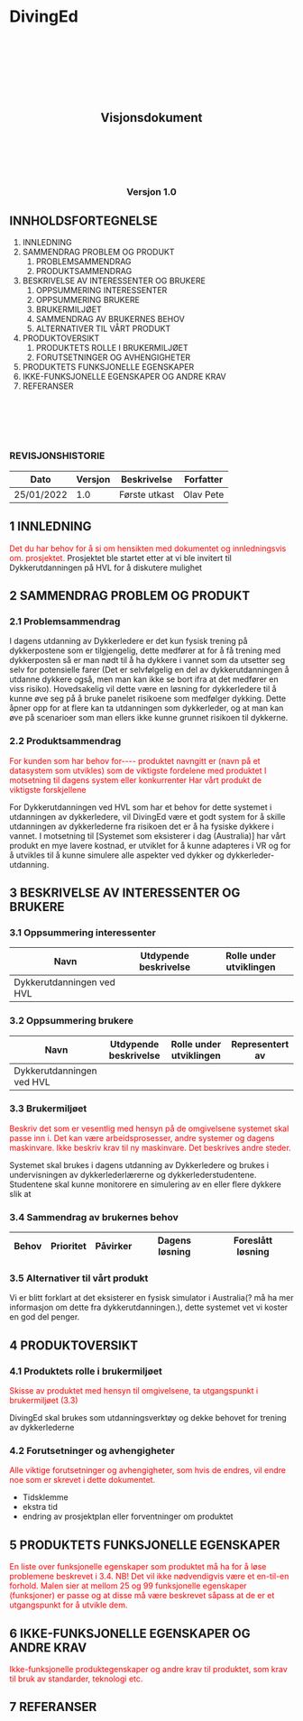 # DivingEd

<br><br><br><br><br><br>

## <center>Visjonsdokument</center>

<br><br><br><br>

### <center>Versjon 1.0</center>
			
<div style="page-break-after: always;"></div>

## INNHOLDSFORTEGNELSE 
1.	INNLEDNING
2.	SAMMENDRAG PROBLEM OG PRODUKT
	1.	PROBLEMSAMMENDRAG
	2.	PRODUKTSAMMENDRAG
3.	BESKRIVELSE AV INTERESSENTER OG BRUKERE
	1.	OPPSUMMERING INTERESSENTER
	2.	OPPSUMMERING BRUKERE
	3.	BRUKERMILJØET
	4.	SAMMENDRAG AV BRUKERNES BEHOV
	5.	ALTERNATIVER TIL VÅRT PRODUKT
4.	PRODUKTOVERSIKT
	1.	PRODUKTETS ROLLE I BRUKERMILJØET
	2.	FORUTSETNINGER OG AVHENGIGHETER
5.	PRODUKTETS FUNKSJONELLE EGENSKAPER
6.	IKKE-FUNKSJONELLE EGENSKAPER OG ANDRE KRAV
7.	REFERANSER

<br><br><br><br>

### REVISJONSHISTORIE

| Dato | Versjon | Beskrivelse | Forfatter |
| --- | --- | --- |  --- | 
| 25/01/2022 | 1.0 | Første utkast | Olav Pete |
			
<div style="page-break-after: always;"></div>

 
## 1	INNLEDNING

<span style="color:red">Det du har behov for å si om hensikten med dokumentet og innledningsvis om. prosjektet.</span>
Prosjektet ble startet etter at vi ble invitert til Dykkerutdanningen på HVL for å diskutere mulighet 

## 2	SAMMENDRAG PROBLEM OG PRODUKT
### 2.1	Problemsammendrag

I dagens utdanning av Dykkerledere er det kun fysisk trening på dykkerpostene som er tilgjengelig, dette medfører at for å få trening med dykkerposten så er man nødt til å ha dykkere i vannet som da utsetter seg selv for potensielle farer (Det er selvfølgelig en del av dykkerutdanningen å utdanne dykkere også, men man kan ikke se bort ifra at det medfører en viss risiko). Hovedsakelig vil dette være en løsning for dykkerledere  til å kunne øve seg på å bruke panelet risikoene som medfølger dykking. Dette åpner opp for at flere kan ta utdanningen som dykkerleder, og at man kan øve på scenarioer som man ellers ikke kunne grunnet risikoen til dykkerne. 

### 2.2	Produktsammendrag

<span style="color:red">For	kunden
som	har behov for----
produktet navngitt	er (navn på et datasystem som utvikles)
som	de viktigste fordelene med produktet
I motsetning til	dagens system eller konkurrenter
Har vårt produkt	de viktigste forskjellene</span>

For Dykkerutdanningen ved HVL som har et behov for dette systemet i utdanningen av dykkerledere, vil DivingEd være et godt system for å skille utdanningen av dykkerlederne fra risikoen det er å ha fysiske dykkere i vannet. I motsetning til [Systemet som eksisterer i dag (Australia)] har vårt produkt en mye lavere kostnad, er utviklet for å kunne adapteres i VR og for å utvikles til å kunne simulere alle aspekter ved dykker og dykkerleder-utdanning.

<div style="page-break-after: always;"></div>

## 3	BESKRIVELSE AV INTERESSENTER OG BRUKERE
### 3.1	Oppsummering interessenter

| Navn | Utdypende beskrivelse | Rolle under utviklingen |
| --- | --- | --- |
| Dykkerutdanningen ved HVL |  |  |

### 3.2	Oppsummering brukere

| Navn | Utdypende beskrivelse | Rolle under utviklingen | Representert av |
| --- | --- | --- | --- |
| Dykkerutdanningen ved HVL |  |  |

### 3.3	Brukermiljøet

<span style="color:red">Beskriv det som er vesentlig med hensyn på de omgivelsene systemet skal passe inn i. Det kan være arbeidsprosesser, andre systemer og dagens maskinvare. Ikke beskriv krav til ny maskinvare. Det beskrives andre steder.</span>

Systemet skal brukes i dagens utdanning av Dykkerledere og brukes i undervisningen av dykkerlederlærerne og dykkerlederstudentene. 
Studentene skal kunne monitorere en simulering av en eller flere dykkere slik at 

### 3.4	Sammendrag av brukernes behov

| Behov | Prioritet | Påvirker | Dagens løsning | Foreslått løsning |		
| --- | --- | --- | --- | --- |
				

### 3.5	Alternativer til vårt produkt

Vi er blitt forklart at det eksisterer en fysisk simulator i Australia(? må ha mer informasjon om dette fra dykkerutdanningen.), dette systemet vet vi koster en god del penger.

<div style="page-break-after: always;"></div>

## 4	PRODUKTOVERSIKT
### 4.1	Produktets rolle i brukermiljøet

<span style="color:red">Skisse av produktet med hensyn til omgivelsene, ta utgangspunkt i brukermiljøet (3.3)</span>

DivingEd skal brukes som utdanningsverktøy og dekke behovet for trening av dykkerlederne

### 4.2	Forutsetninger og avhengigheter

<span style="color:red">Alle viktige forutsetninger og avhengigheter, som hvis de endres, vil endre noe som er skrevet i dette dokumentet.</span>
- Tidsklemme
- ekstra tid
- endring av prosjektplan eller forventninger om produktet


<div style="page-break-after: always;"></div>

## 5	PRODUKTETS FUNKSJONELLE EGENSKAPER

<span style="color:red">En liste over funksjonelle egenskaper som produktet må ha for å løse problemene beskrevet i 3.4. NB! Det vil ikke nødvendigvis være et en-til-en forhold. Malen sier at mellom 25 og 99 funksjonelle egenskaper (funksjoner) er passe og at disse må være beskrevet såpass at de er et utgangspunkt for å utvikle dem. </span>


## 6	IKKE-FUNKSJONELLE EGENSKAPER OG ANDRE KRAV

<span style="color:red">Ikke-funksjonelle produktegenskaper og andre krav til produktet, som krav til bruk av standarder, teknologi etc.</span>

## 7	REFERANSER

